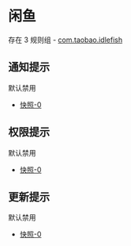# 闲鱼

存在 3 规则组 - [com.taobao.idlefish](/src/apps/com.taobao.idlefish.ts)

## 通知提示

默认禁用

- [快照-0](https://i.gkd.li/import/13538351)

## 权限提示

默认禁用

- [快照-0](https://i.gkd.li/import/13620277)

## 更新提示

默认禁用

- [快照-0](https://i.gkd.li/import/13832272)
